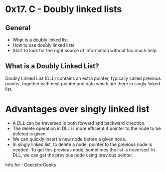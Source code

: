 # 0x17. C - Doubly linked lists

## General
* What is a doubly linked list
* How to use doubly linked lists
* Start to look for the right source of information without too much help

## What is a Doubly Linked List?

 Doubly Linked List (DLL) contains an extra pointer, typically called previous pointer, together with next pointer and data which are there in singly linked list.

# Advantages over singly linked list 
* A DLL can be traversed in both forward and backward direction. 
* The delete operation in DLL is more efficient if pointer to the node to be deleted is given. 
* We can quickly insert a new node before a given node. 
* In singly linked list, to delete a node, pointer to the previous node is needed. To get this previous node, sometimes the list is traversed. In DLL, we can get the previous node using previous pointer. 

Info for : GeeksforGeeks
